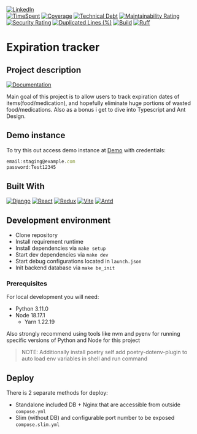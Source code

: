 <a name="readme-top"></a>
[![LinkedIn][linkedin-shield]][linkedin-url]
<br />
[![TimeSpent][Wakatime-shield]][Wakatime-shield]
[![Coverage](https://sonarcloud.io/api/project_badges/measure?project=HomeLabHQ_expiration-tracker&metric=coverage)](https://sonarcloud.io/summary/new_code?id=HomeLabHQ_expiration-tracker)
[![Technical Debt](https://sonarcloud.io/api/project_badges/measure?project=HomeLabHQ_expiration-tracker&metric=sqale_index)](https://sonarcloud.io/summary/new_code?id=HomeLabHQ_expiration-tracker)
[![Maintainability Rating](https://sonarcloud.io/api/project_badges/measure?project=HomeLabHQ_expiration-tracker&metric=sqale_rating)](https://sonarcloud.io/summary/new_code?id=HomeLabHQ_expiration-tracker)
[![Security Rating](https://sonarcloud.io/api/project_badges/measure?project=HomeLabHQ_expiration-tracker&metric=security_rating)](https://sonarcloud.io/summary/new_code?id=HomeLabHQ_expiration-tracker)
[![Duplicated Lines (%)](https://sonarcloud.io/api/project_badges/measure?project=HomeLabHQ_expiration-tracker&metric=duplicated_lines_density)](https://sonarcloud.io/summary/new_code?id=HomeLabHQ_expiration-tracker)
[![Build](https://github.com/HomeLabHQ/expiration-tracker/actions/workflows/build.yml/badge.svg)](https://github.com/HomeLabHQ/expiration-tracker/actions/workflows/build.yml)
[![Ruff](https://img.shields.io/endpoint?url=https://raw.githubusercontent.com/astral-sh/ruff/main/assets/badge/v2.json)](https://github.com/astral-sh/ruff)

# Expiration tracker

## Project description

<a href="https://homelabhq.github.io/expiration-tracker/"><img src="https://img.shields.io/badge/doc-mkdocs-02a6f2?style=flat-square&logo=read-the-docs" alt="Documentation"></a>

Main goal of this project is to allow users to track expiration dates of items(food/medication),
and hopefully eliminate huge portions of wasted food/medications.
Also as a bonus i get to dive into Typescript and Ant Design.

## Demo instance

To try this out access demo instance at [Demo]
with credentials:

```js
email:staging@example.com
password:Test12345
```

## Built With

[![Django][Django]][Django-url]
[![React][React.js]][React-url]
[![Redux][Redux]][Redux-url]
[![Vite][Vite]][Vite-url]
[![Antd][Antd]][Antd-url]

## Development environment

- Clone repository
- Install requirement runtime
- Install dependencies via `make setup`
- Start dev dependencies via `make dev`
- Start debug configurations located in `launch.json`
- Init backend database via `make be_init`

### Prerequisites

For local development you will need:

- Python 3.11.0
- Node 18.17.1
  - Yarn 1.22.19

Also strongly recommend using tools like nvm and pyenv for running specific versions of Python and Node for this project

> NOTE: Additionally install poetry self add poetry-dotenv-plugin to auto load env variables in shell and run command

## Deploy

There is 2 separate methods for deploy:

- Standalone included DB + Nginx that are accessible from outside `compose.yml`
- Slim (without DB) and configurable port number to be exposed `compose.slim.yml`

[linkedin-shield]: https://img.shields.io/badge/-LinkedIn-black.svg?style=for-the-badge&logo=linkedin&colorB=555
[linkedin-url]: https://linkedin.com/in/oleksandr-korol/
[React.js]: https://img.shields.io/badge/React-20232A?style=for-the-badge&logo=react&logoColor=61DAFB
[React-url]: https://reactjs.org/
[Antd]: https://img.shields.io/badge/antd-20232A?style=for-the-badge&logo=antdesign&logoColor=61DAFB
[antd-url]: https://ant.design/
[redux]: https://img.shields.io/badge/Redux%20toolkit-20232A?style=for-the-badge&logo=redux&logoColor=61DAFB
[redux-url]: https://reactjs.org/
[Vite]: https://img.shields.io/badge/Vite-20232A?style=for-the-badge&logo=vite&logoColor=61DAFB
[Vite-url]: https://vitejs.dev/
[Django]: https://img.shields.io/badge/Django-20232A?style=for-the-badge&logo=django&logoColor=61DAFB
[Django-url]: https://www.djangoproject.com/
[Wakatime-shield]: https://wakatime.com/badge/user/b235aad2-892a-4e83-b8c3-a6cc36bc4cf4/project/9e8caf94-21bb-4372-9c1e-00e07136d2d3.svg
[Demo]: https://expiration-tracker-staging.dufran.org/login
